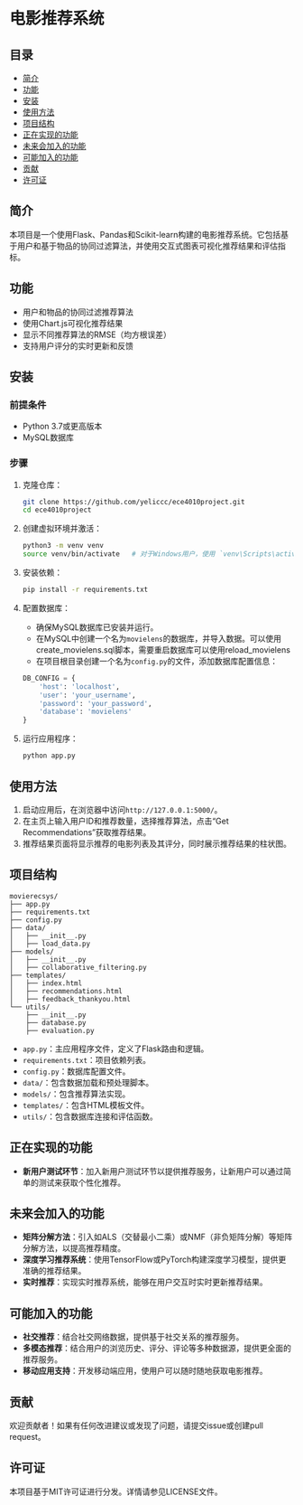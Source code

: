 # 电影推荐系统

## 目录

- [简介](#简介)
- [功能](#功能)
- [安装](#安装)
- [使用方法](#使用方法)
- [项目结构](#项目结构)
- [正在实现的功能](#正在实现的功能)
- [未来会加入的功能](#未来会加入的功能)
- [可能加入的功能](#可能加入的功能)
- [贡献](#贡献)
- [许可证](#许可证)

## 简介

本项目是一个使用Flask、Pandas和Scikit-learn构建的电影推荐系统。它包括基于用户和基于物品的协同过滤算法，并使用交互式图表可视化推荐结果和评估指标。

## 功能

- 用户和物品的协同过滤推荐算法
- 使用Chart.js可视化推荐结果
- 显示不同推荐算法的RMSE（均方根误差）
- 支持用户评分的实时更新和反馈

## 安装

### 前提条件

- Python 3.7或更高版本
- MySQL数据库

### 步骤

1. 克隆仓库：
    ```bash
    git clone https://github.com/yeliccc/ece4010project.git
    cd ece4010project
    ```

2. 创建虚拟环境并激活：
    ```bash
    python3 -m venv venv
    source venv/bin/activate   # 对于Windows用户，使用 `venv\Scripts\activate`
    ```

3. 安装依赖：
    ```bash
    pip install -r requirements.txt
    ```

4. 配置数据库：
    - 确保MySQL数据库已安装并运行。
    - 在MySQL中创建一个名为`movielens`的数据库，并导入数据。可以使用create_movielens.sql脚本，需要重启数据库可以使用reload_movielens
    - 在项目根目录创建一个名为`config.py`的文件，添加数据库配置信息：

    ```python
    DB_CONFIG = {
        'host': 'localhost',
        'user': 'your_username',
        'password': 'your_password',
        'database': 'movielens'
    }
    ```

5. 运行应用程序：
    ```bash
    python app.py
    ```

## 使用方法

1. 启动应用后，在浏览器中访问`http://127.0.0.1:5000/`。
2. 在主页上输入用户ID和推荐数量，选择推荐算法，点击“Get Recommendations”获取推荐结果。
3. 推荐结果页面将显示推荐的电影列表及其评分，同时展示推荐结果的柱状图。

## 项目结构

```plaintext
movierecsys/
├── app.py
├── requirements.txt
├── config.py
├── data/
│   ├── __init__.py
│   ├── load_data.py
├── models/
│   ├── __init__.py
│   ├── collaborative_filtering.py
├── templates/
│   ├── index.html
│   ├── recommendations.html
│   ├── feedback_thankyou.html
└── utils/
    ├── __init__.py
    ├── database.py
    ├── evaluation.py
```

- `app.py`：主应用程序文件，定义了Flask路由和逻辑。
- `requirements.txt`：项目依赖列表。
- `config.py`：数据库配置文件。
- `data/`：包含数据加载和预处理脚本。
- `models/`：包含推荐算法实现。
- `templates/`：包含HTML模板文件。
- `utils/`：包含数据库连接和评估函数。

## 正在实现的功能

- **新用户测试环节**：加入新用户测试环节以提供推荐服务，让新用户可以通过简单的测试来获取个性化推荐。

## 未来会加入的功能

- **矩阵分解方法**：引入如ALS（交替最小二乘）或NMF（非负矩阵分解）等矩阵分解方法，以提高推荐精度。
- **深度学习推荐系统**：使用TensorFlow或PyTorch构建深度学习模型，提供更准确的推荐结果。
- **实时推荐**：实现实时推荐系统，能够在用户交互时实时更新推荐结果。

## 可能加入的功能

- **社交推荐**：结合社交网络数据，提供基于社交关系的推荐服务。
- **多模态推荐**：结合用户的浏览历史、评分、评论等多种数据源，提供更全面的推荐服务。
- **移动应用支持**：开发移动端应用，使用户可以随时随地获取电影推荐。

## 贡献

欢迎贡献者！如果有任何改进建议或发现了问题，请提交issue或创建pull request。

## 许可证

本项目基于MIT许可证进行分发。详情请参见LICENSE文件。
```
